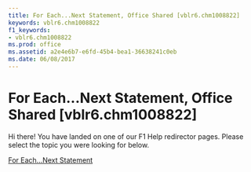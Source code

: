 ```yaml
---
title: For Each...Next Statement, Office Shared [vblr6.chm1008822]
keywords: vblr6.chm1008822
f1_keywords:
- vblr6.chm1008822
ms.prod: office
ms.assetid: a2e4e6b7-e6fd-45b4-bea1-36638241c0eb
ms.date: 06/08/2017
---
```



# For Each...Next Statement, Office Shared [vblr6.chm1008822]

Hi there! You have landed on one of our F1 Help redirector pages. Please select the topic you were looking for below.

[For Each...Next Statement](http://msdn.microsoft.com/library/bbff57d3-3655-3426-02a1-ae6748736fb1%28Office.15%29.aspx)

